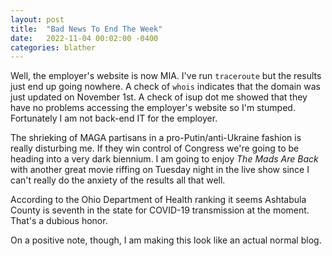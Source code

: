 ```yaml
---
layout: post
title:  "Bad News To End The Week"
date:   2022-11-04 00:02:00 -0400
categories: blather
---
```

Well, the employer's website is now MIA.  I've run `traceroute` but the results just end up going nowhere.  A check of `whois` indicates that the domain was just updated on November 1st.  A check of isup dot me showed that they have no problems accessing the employer's website so I'm stumped.  Fortunately I am not back-end IT for the employer.

The shrieking of MAGA partisans in a pro-Putin/anti-Ukraine fashion is really disturbing me.  If they win control of Congress we're going to be heading into a very dark biennium.  I am going to enjoy *The Mads Are Back* with another great movie riffing on Tuesday night in the live show since I can't really do the anxiety of the results all that well.

According to the Ohio Department of Health ranking it seems Ashtabula County is seventh in the state for COVID-19 transmission at the moment.  That's a dubious honor.

On a positive note, though, I am making this look like an actual normal blog.

